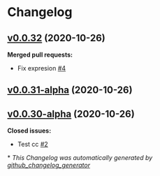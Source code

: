 # Changelog

## [v0.0.32](https://github.com/wowmua/Maps/tree/v0.0.32) (2020-10-26)

**Merged pull requests:**

- Fix expresion [\#4](https://github.com/wowmua/Maps/pull/4)

## [v0.0.31-alpha](https://github.com/wowmua/Maps/tree/v0.0.31-alpha) (2020-10-26)

## [v0.0.30-alpha](https://github.com/wowmua/Maps/tree/v0.0.30-alpha) (2020-10-26)

**Closed issues:**

- Test cc [\#2](https://github.com/wowmua/Maps/issues/2)



\* *This Changelog was automatically generated by [github_changelog_generator](https://github.com/github-changelog-generator/github-changelog-generator)*
